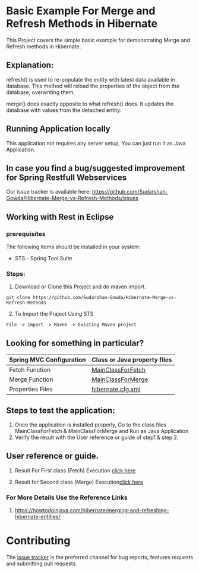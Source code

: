 
# Basic Example For Merge and Refresh Methods in Hibernate
This Project covers the simple basic example for demonstrating Merge and Refresh methods in Hibernate.

## Explanation:
 refresh() is used to re-populate the entity with latest data available in database.
 This method will reload the properties of the object from the database, overwriting them.
 
 merge() does exactly opposite to what refresh() does. It updates the database with values from the detached entity.
 
## Running Application locally

This application not requires any server setup, You can just run it as Java Application.


## In case you find a bug/suggested improvement for Spring Restfull Webservices
Our issue tracker is available here: https://github.com/Sudarshan-Gowda/Hibernate-Merge-vs-Refresh-Methods/issues


## Working with Rest in Eclipse

### prerequisites
The following items should be installed in your system:
* STS - Spring Tool Suite

### Steps:

1) Download or Clone this Project and do maven import.
```
git clone https://github.com/Sudarshan-Gowda/Hibernate-Merge-vs-Refresh-Methods
```
2) To Import the Praject Using STS
```
File -> Import -> Maven -> Existing Maven project
```


## Looking for something in particular?

|Spring MVC Configuration | Class or Java property files  |
|--------------------------|---|
|Fetch Function| [MainClassForFetch](https://github.com/Sudarshan-Gowda/Hibernate-Merge-vs-Refresh-Methods/blob/master/src/main/java/com/star/sud/app/MainClassForFetch.java) |
|Merge Function| [MainClassForMerge](https://github.com/Sudarshan-Gowda/Hibernate-Merge-vs-Refresh-Methods/blob/master/src/main/java/com/star/sud/app/MainClassForMerge.java) | 
|Properties Files | [hibernate.cfg.xml](https://github.com/Sudarshan-Gowda/Hibernate-Merge-vs-Refresh-Methods/blob/master/src/main/resources/hibernate.cfg.xml) |


## Steps to test the application:

1) Once the application is installed properly, Go to the class files MainClassForFetch & MainClassForMerge and Run as Java Application
2) Verify the result with the User reference or guide of step1 & step 2.  
   
## User reference or guide.

1. Result For First class (Fetch) Execution [click here](https://github.com/Sudarshan-Gowda/Hibernate-Merge-vs-Refresh-Methods/blob/master/docs/Picture1.png)

2. Result for Second class (Merge) Execution[click here](https://github.com/Sudarshan-Gowda/Hibernate-Merge-vs-Refresh-Methods/blob/master/docs/Picture2.png)
 
### For More Details Use the Reference Links
1. https://howtodoinjava.com/hibernate/merging-and-refreshing-hibernate-entities/
 
 
# Contributing

The [issue tracker](https://github.com/Sudarshan-Gowda/Hibernate-Merge-vs-Refresh-Methods/issues) is the preferred channel for bug reports, features requests and submitting pull requests.
